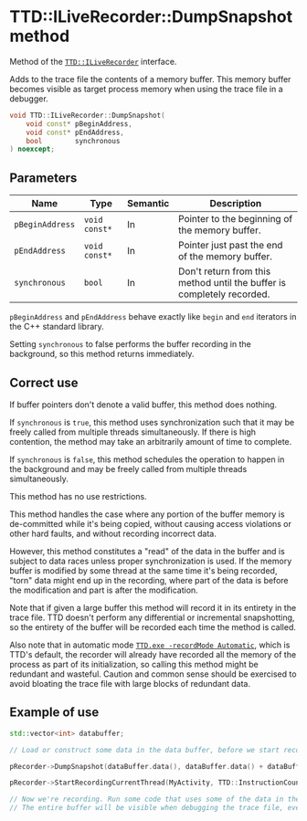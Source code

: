# TTD::ILiveRecorder::DumpSnapshot method

Method of the [`TTD::ILiveRecorder`](interface-ILiveRecorder.md) interface.

Adds to the trace file the contents of a memory buffer.
This memory buffer becomes visible as target process memory when using the trace file in a debugger.

```C++
void TTD::ILiveRecorder::DumpSnapshot(
    void const* pBeginAddress,
    void const* pEndAddress,
    bool        synchronous
) noexcept;
```

## Parameters

| Name            | Type          | Semantic | Description
|-                |-              |-         |-
| `pBeginAddress` | `void const*` | In       | Pointer to the beginning of the memory buffer.
| `pEndAddress`   | `void const*` | In       | Pointer just past the end of the memory buffer.
| `synchronous`   | `bool`        | In       | Don't return from this method until the buffer is completely recorded.

`pBeginAddress` and `pEndAddress` behave exactly like `begin` and `end` iterators in the C++ standard library.

Setting `synchronous` to false performs the buffer recording in the background, so this method returns immediately.

## Correct use

If buffer pointers don't denote a valid buffer, this method does nothing.

If `synchronous` is `true`, this method uses synchronization such that it may be freely called from multiple threads simultaneously.
If there is high contention, the method may take an arbitrarily amount of time to complete.

If `synchronous` is `false`, this method schedules the operation to happen in the background
and may be freely called from multiple threads simultaneously.

This method has no use restrictions.

This method handles the case where any portion of the buffer memory is de-committed while it's being copied,
without causing access violations or other hard faults, and without recording incorrect data.

However, this method constitutes a "read" of the data in the buffer and is subject to data races unless proper synchronization is used.
If the memory buffer is modified by some thread at the same time it's being recorded, "torn" data might end up in the recording,
where part of the data is before the modification and part is after the modification.

Note that if given a large buffer this method will record it in its entirety in the trace file.
TTD doesn't perform any differential or incremental snapshotting,
so the entirety of the buffer will be recorded each time the method is called.

Also note that in automatic mode [`TTD.exe -recordMode Automatic`](https://review.learn.microsoft.com/en-us/windows-hardware/drivers/debuggercmds/time-travel-debugging-ttd-live-recorder-api?branch=domars-ttd-live-recorder), which is TTD's default,
the recorder will already have recorded all the memory of the process as part of its initialization,
so calling this method might be redundant and wasteful.
Caution and common sense should be exercised to avoid bloating the trace file with large blocks of redundant data.

## Example of use

```C++
std::vector<int> databuffer;

// Load or construct some data in the data buffer, before we start recording.

pRecorder->DumpSnapshot(dataBuffer.data(), dataBuffer.data() + dataBuffer.size(), true);

pRecorder->StartRecordingCurrentThread(MyActivity, TTD::InstructionCount::Invalid);

// Now we're recording. Run some code that uses some of the data in the buffer.
// The entire buffer will be visible when debugging the trace file, even data that is not used here.
```
